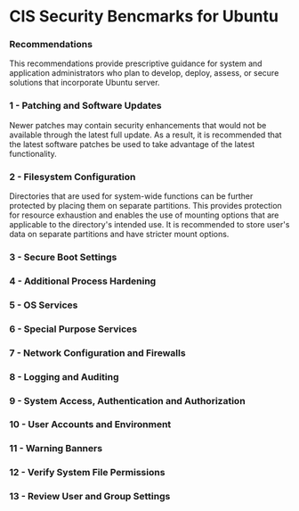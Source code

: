 # CIS Security Bencmarks for Ubuntu

### Recommendations

This recommendations provide prescriptive guidance for system and application administrators who plan to develop, deploy,
assess, or secure solutions that incorporate Ubuntu server.

### 1 - Patching and Software Updates

Newer patches may contain security enhancements that would not be available through the latest full update. As a result, it is recommended that the latest software patches be used to
take advantage of the latest functionality.

### 2 - Filesystem Configuration

Directories that are used for system-wide functions can be further protected by placing them on separate partitions. This provides protection for resource exhaustion and enables the use of mounting options that are applicable to the directory's intended use. It is recommended to store user's data on separate partitions and have stricter mount options.


### 3 - Secure Boot Settings


### 4 - Additional Process Hardening 

### 5 - OS Services 


### 6 - Special Purpose Services

### 7 - Network Configuration and Firewalls


### 8 - Logging and Auditing 


### 9 - System Access, Authentication and Authorization 

### 10 - User Accounts and Environment 

### 11 - Warning Banners

### 12 - Verify System File Permissions

### 13 - Review User and Group Settings
